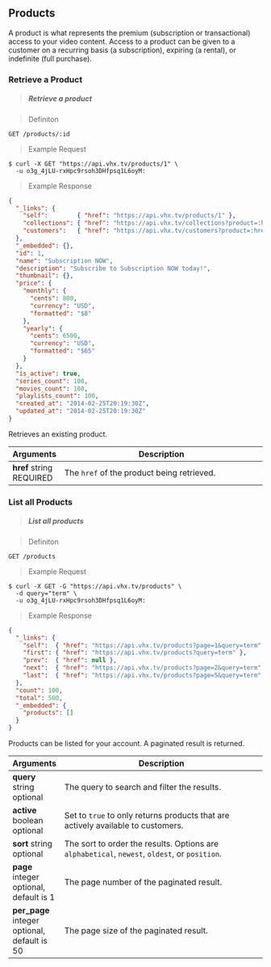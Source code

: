 <!-- ___PRODUCTS____________________________ -->
<h2 class="head-3 margin-top-xlarge padding-top-xlarge border-top margin-bottom-medium" id="products">Products</h2>

<section class="text-2 contain">
  <p>A product is what represents the premium (subscription or transactional) access to your video content. Access to a product can be given to a customer on a recurring basis (a subscription), expiring (a rental), or indefinite (full purchase).</p>
</section>

<h3 class="text-2 head-4 text--navy text--bold margin-top-large margin-bottom-medium" id="product-retrieve">Retrieve a Product</h3>

> <h5 class="head-5 text--white margin-bottom-medium">Retrieve a product</h5>

> Definiton

```shell
GET /products/:id
```

> Example Request

```shell
$ curl -X GET "https://api.vhx.tv/products/1" \
  -u o3g_4jLU-rxHpc9rsoh3DHfpsq1L6oyM:
```

> Example Response

```json
{
  "_links": {
    "self":        { "href": "https://api.vhx.tv/products/1" },
    "collections": { "href": "https://api.vhx.tv/collections?product=:href" },
    "customers":   { "href": "https://api.vhx.tv/customers?product=:href" }
  },
  "_embedded": {},
  "id": 1,
  "name": "Subscription NOW",
  "description": "Subscribe to Subscription NOW today!",
  "thumbnail": {},
  "price": {
    "monthly": {
      "cents": 800,
      "currency": "USD",
      "formatted": "$8"
    },
    "yearly": {
      "cents": 6500,
      "currency": "USD",
      "formatted": "$65"
    }
  },
  "is_active": true,
  "series_count": 100,
  "movies_count": 100,
  "playlists_count": 100,
  "created_at": "2014-02-25T20:19:30Z",
  "updated_at": "2014-02-25T20:19:30Z"
}
```
<section class="text-2 contain">
  <p>Retrieves an existing product.</p>
</section>

<table>
  <thead>
    <tr class="text-2">
      <th class="padding-medium nowrap">Arguments</th>
      <th class="padding-medium" width="100%">Description</th>
    </tr>
  </thead>

  <tbody>
    <tr class="text-2 border-bottom border--light-gray">
      <td>
        <strong class="is-block text--navy">href</strong>
        <span class="is-block text--transparent text-3">string</span>
        <span class="text--yellow text-3">REQUIRED</span>
      </td>
      <td>The <code>href</code> of the product being retrieved.</td>
    </tr>
  </tbody>
</table>

<h3 class="text-2 head-4 text--navy text--bold margin-top-large margin-bottom-medium" id="product-list">List all Products</h3>

> <h5 class="head-5 text--white margin-bottom-medium">List all products</h5>

> Definiton


```shell
GET /products
```

> Example Request

```shell
$ curl -X GET -G "https://api.vhx.tv/products" \
  -d query="term" \
  -u o3g_4jLU-rxHpc9rsoh3DHfpsq1L6oyM:
```

> Example Response

```json
{
  "_links": {
    "self":  { "href": "https://api.vhx.tv/products?page=1&query=term" },
    "first": { "href": "https://api.vhx.tv/products?query=term" },
    "prev":  { "href": null },
    "next":  { "href": "https://api.vhx.tv/products?page=2&query=term" },
    "last":  { "href": "https://api.vhx.tv/products?page=5&query=term" }
  },
  "count": 100,
  "total": 500,
  "_embedded": {
    "products": []
  }
}
```

<section class="text-2 contain margin-bottom-medium">
  <p>Products can be listed for your account. A paginated result is returned.</p>
</section>

<table>
  <thead>
    <tr class="text-2">
      <th class="padding-medium nowrap">Arguments</th>
      <th class="padding-medium" width="100%">Description</th>
    </tr>
  </thead>

  <tbody>
    <tr class="text-2 border-bottom border--light-gray">
      <td>
        <strong class="is-block text--navy">query</strong>
        <span class="is-block text--transparent text-3">string</span>
        <span class="text--transparent text-3">optional</span>
      </td>
      <td>The query to search and filter the results.</td>
    </tr>
    <tr class="text-2 border-bottom border--light-gray">
      <td>
        <strong class="is-block text--navy">active</strong>
        <span class="is-block text--transparent text-3">boolean</span>
        <span class="text--transparent text-3">optional</span>
      </td>
      <td>
        Set to <code>true</code> to only returns products that are actively available to customers.
      </td>
    </tr>
    <tr class="text-2 border-bottom border--light-gray">
      <td>
        <strong class="is-block text--navy">sort</strong>
        <span class="is-block text--transparent text-3">string</span>
        <span class="text--transparent text-3">optional</span>
      </td>
      <td>The sort to order the results. Options are <code>alphabetical</code>, <code>newest</code>, <code>oldest</code>, or <code>position</code>.</td>
    </tr>
    <tr class="text-2 border-bottom border--light-gray">
      <td>
        <strong class="is-block text--navy">page</strong>
        <span class="is-block text--transparent text-3">integer</span>
        <span class="text--transparent text-3">optional, default is 1</span>
      </td>
      <td>The page number of the paginated result.</td>
    </tr>
    <tr class="text-2 border-bottom border--light-gray">
      <td>
        <strong class="is-block text--navy">per_page</strong>
        <span class="is-block text--transparent text-3">integer</span>
        <span class="text--transparent text-3">optional, default is 50</span>
      </td>
      <td>The page size of the paginated result.</td>
    </tr>
  </tbody>
</table>
